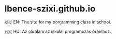 # lbence-szixi.github.io

🇬🇧 EN: The site for my porgramming class in school.

🇭🇺 HU: Az oldalam az iskolai programozás órámhoz.
